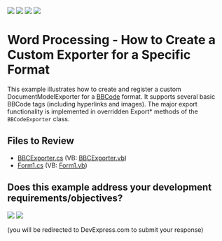 <!-- default badges list -->
![](https://img.shields.io/endpoint?url=https://codecentral.devexpress.com/api/v1/VersionRange/128609573/24.2.1%2B)
[![](https://img.shields.io/badge/Open_in_DevExpress_Support_Center-FF7200?style=flat-square&logo=DevExpress&logoColor=white)](https://supportcenter.devexpress.com/ticket/details/E3453)
[![](https://img.shields.io/badge/📖_How_to_use_DevExpress_Examples-e9f6fc?style=flat-square)](https://docs.devexpress.com/GeneralInformation/403183)
[![](https://img.shields.io/badge/💬_Leave_Feedback-feecdd?style=flat-square)](#does-this-example-address-your-development-requirementsobjectives)
<!-- default badges end -->

# Word Processing - How to Create a Custom Exporter for a Specific Format

This example illustrates how to create and register a custom DocumentModelExporter for a [BBCode](http://www.bbcode.org/) format. It supports several basic BBCode tags (including hyperlinks and images). The major export functionality is implemented in overridden Export* methods of the `BBCodeExporter` class.

## Files to Review

* [BBCExporter.cs](./CS/BBCExporter.cs) (VB: [BBCExporter.vb](./VB/BBCExporter.vb))
* [Form1.cs](./CS/Form1.cs) (VB: [Form1.vb](./VB/Form1.vb))
<!-- feedback -->
## Does this example address your development requirements/objectives?

[<img src="https://www.devexpress.com/support/examples/i/yes-button.svg"/>](https://www.devexpress.com/support/examples/survey.xml?utm_source=github&utm_campaign=word-processing-create-a-custom-format-exporter&~~~was_helpful=yes) [<img src="https://www.devexpress.com/support/examples/i/no-button.svg"/>](https://www.devexpress.com/support/examples/survey.xml?utm_source=github&utm_campaign=word-processing-create-a-custom-format-exporter&~~~was_helpful=no)

(you will be redirected to DevExpress.com to submit your response)
<!-- feedback end -->
